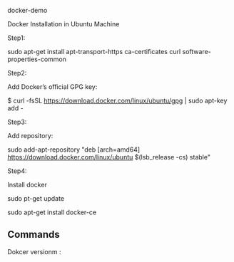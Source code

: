 docker-demo

Docker Installation in Ubuntu Machine

Step1:

sudo apt-get install apt-transport-https ca-certificates curl software-properties-common

Step2:

Add Docker’s official GPG key:

$ curl -fsSL https://download.docker.com/linux/ubuntu/gpg | sudo apt-key add -

Step3:

Add repository:

sudo add-apt-repository "deb [arch=amd64] https://download.docker.com/linux/ubuntu $(lsb_release -cs) stable"

Step4:

Install docker

sudo pt-get update

sudo apt-get install docker-ce




Commands
------------- 


Dokcer versionm :
